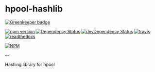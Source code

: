 # hpool-hashlib

[![Greenkeeper badge](https://badges.greenkeeper.io/bonesoul/node-hpool-hashlib.svg)](https://greenkeeper.io/)

[![npm version](https://badge.fury.io/js/hpool-hashlib.svg)](https://www.npmjs.org/package/hpool-hashlib)
[![Dependency Status](https://david-dm.org/int6/hpool-hashlib.svg?style=flat)](https://david-dm.org/int6/hpool-hashlibm)
[![devDependency Status](https://david-dm.org/int6/hpool-hashlib/dev-status.svg?style=flat)](https://david-dm.org/int6/hpool-hashlib#info=devDependencies)
[![travis](https://api.travis-ci.org/int6/hpool-hashlib.svg)]()
[![readthedocs](https://readthedocs.org/projects/hpool-hashlib/badge/?version=latest)]()

[![NPM](https://nodei.co/npm/hpool-hashlib.svg?downloads=true&stars=true)](https://nodei.co/npm/hpool-hashlib/)

--

Hashing library for hpool
